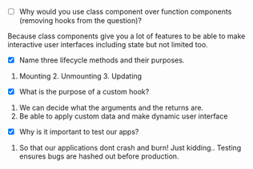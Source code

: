 - [ ] Why would you use class component over function components (removing hooks from the question)?

Because class components give you a lot of features to be able to make interactive user interfaces including state but not limited too.

- [x] Name three lifecycle methods and their purposes.
1. Mounting 2. Unmounting 3. Updating

- [x] What is the purpose of a custom hook?

1. We can decide what the arguments and the returns are.
2. Be able to apply custom data and make dynamic user interface

- [x] Why is it important to test our apps?

1. So that our applications dont crash and burn! Just kidding.. Testing ensures bugs are hashed out before production.